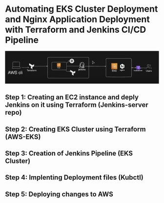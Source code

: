 # Automating EKS Cluster Deployment and Nginx Application Deployment with Terraform and Jenkins CI/CD Pipeline
![screenshot](project.png)

## Step 1: Creating an EC2 instance and deply Jenkins on it using Terraform (Jenkins-server repo)
## Step 2: Creating EKS Cluster using Terraform (AWS-EKS)
## Step 3: Creation of Jenkins Pipeline (EKS Cluster)
## Step 4: Implenting Deployment files (Kubctl)
## Step 5: Deploying changes to AWS

